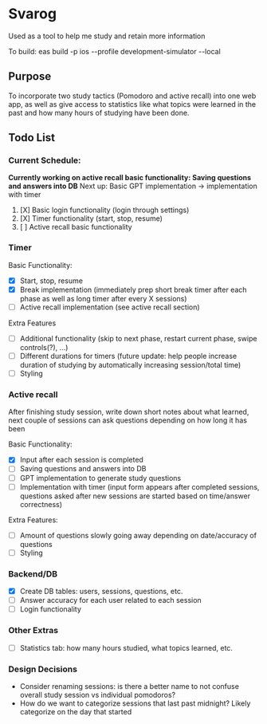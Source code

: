 # Svarog

Used as a tool to help me study and retain more information

To build: eas build -p ios --profile development-simulator --local

## Purpose

To incorporate two study tactics (Pomodoro and active recall) into one web app, as well as give access to statistics like what topics were learned in the past and how many hours of studying have been done.

## Todo List

### Current Schedule:

**Currently working on active recall basic functionality: Saving questions and answers into DB**
Next up: Basic GPT implementation -> implementation with timer

1. [X] Basic login functionality (login through settings)
2. [X] Timer functionality (start, stop, resume)
3. [ ] Active recall basic functionality

### Timer

Basic Functionality:
- [X] Start, stop, resume
- [X] Break implementation (immediately prep short break timer after each phase as well as long timer after every X sessions)
- [ ] Active recall implementation (see active recall section)

Extra Features
- [ ] Additional functionality (skip to next phase, restart current phase, swipe controls(?), ...)
- [ ] Different durations for timers (future update: help people increase duration of studying by automatically increasing session/total time)
- [ ] Styling

### Active recall

After finishing study session, write down short notes about what learned, next couple of sessions can ask questions depending on how long it has been

Basic Functionality:
- [X] Input after each session is completed
- [ ] Saving questions and answers into DB 
- [ ] GPT implementation to generate study questions
- [ ] Implementation with timer (input form appears after completed sessions, questions asked after new sessions are started based on time/answer correctness)

Extra Features:
- [ ] Amount of questions slowly going away depending on date/accuracy of questions
- [ ] Styling

### Backend/DB

- [x] Create DB tables: users, sessions, questions, etc.
- [ ] Answer accuracy for each user related to each session
- [ ] Login functionality

### Other Extras 
- [ ] Statistics tab: how many hours studied, what topics learned, etc.

### Design Decisions

- Consider renaming sessions: is there a better name to not confuse overall study session vs individual pomodoros?
- How do we want to categorize sessions that last past midnight? Likely categorize on the day that started
